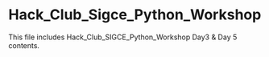 # Hack_Club_Sigce_Python_Workshop
This file includes Hack_Club_SIGCE_Python_Workshop Day3 &amp; Day 5 contents.
